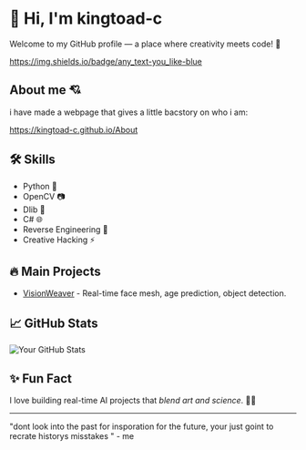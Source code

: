 # 👋 Hi, I'm kingtoad-c

Welcome to my GitHub profile — a place where creativity meets code! 🚀

https://img.shields.io/badge/any_text-you_like-blue

## About me 💘

i have made a webpage that gives a little bacstory on who i am:

https://kingtoad-c.github.io/About

## 🛠️ Skills
- Python 🐍
- OpenCV 📷
- Dlib 🤖
- C# 🌐
- Reverse Engineering 🔎
- Creative Hacking ⚡

## 🔥 Main Projects
- [VisionWeaver](https://github.com/kingtoad-c/cam-ai) - Real-time face mesh, age prediction, object detection.

## 📈 GitHub Stats
![Your GitHub Stats](https://github-readme-stats.vercel.app/api?username=kingtoad-c&show_icons=true&theme=radical)

## ✨ Fun Fact
I love building real-time AI projects that *blend art and science*. 🎨🤖

---

"dont look into the past for insporation for the future, your just goint to recrate historys misstakes " - me
